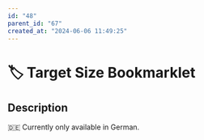 ```yaml
---
id: "48"
parent_id: "67"
created_at: "2024-06-06 11:49:25"
---
```


# 🏷️ Target Size Bookmarklet

## Description

🇩🇪 Currently only available in German.

